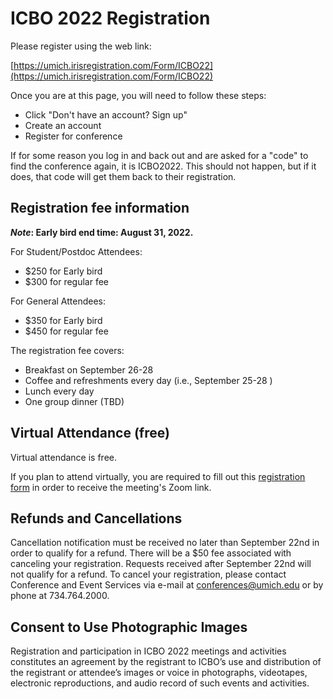 # ICBO 2022 Registration

Please register using the web link:

[https://umich.irisregistration.com/Form/ICBO22](https://umich.irisregistration.com/Form/ICBO22)
 
Once you are at this page, you will need to follow these steps: 

 * Click "Don't have an account? Sign up"
 * Create an account 
 * Register for conference
 
If for some reason you log in and back out and are asked for a "code" to find the conference again, it is ICBO2022. This should not happen, but if it does, that code will get them back to their registration. 

## Registration fee information

**_Note_: Early bird end time: August 31, 2022.**

For Student/Postdoc Attendees: 

- $250 for Early bird
- $300 for regular fee 
 
For General Attendees: 

- $350 for Early bird 
- $450 for regular fee

The registration fee covers:

- Breakfast on September 26-28 
- Coffee and refreshments every day (i.e., September 25-28 )
- Lunch every day
- One group dinner (TBD) 

## Virtual Attendance (free)
Virtual attendance is free.

If you plan to attend virtually, you are required to fill out this [registration form](https://docs.google.com/forms/d/1ca255se55ZNkq-zqiFj3Ecd0fmIt1RFfJ3drayW5xto/viewform?edit_requested=true) in order to receive the meeting's Zoom link.

## Refunds and Cancellations

Cancellation notification must be received no later than September 22nd in order to qualify for a refund. There will be a $50 fee associated with canceling your registration. Requests received after September 22nd will not qualify for a refund. To cancel your registration, please contact Conference and Event Services via e-mail at conferences@umich.edu or by phone at 734.764.2000.

## Consent to Use Photographic Images

Registration and participation in ICBO 2022 meetings and activities constitutes an agreement by the registrant to ICBO’s use and distribution of the registrant or attendee’s images or voice in photographs, videotapes, electronic reproductions, and audio record of such events and activities.
